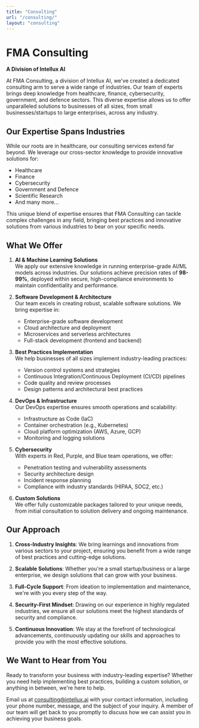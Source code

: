 ```yaml
---
title: "Consulting"
url: "/consulting/"
layout: "consulting"
---
```


# FMA Consulting  
**A Division of Intellux AI**

At FMA Consulting, a division of Intellux AI, we've created a dedicated consulting arm to serve a wide range of industries. Our team of experts brings deep knowledge from healthcare, finance, cybersecurity, government, and defence sectors. This diverse expertise allows us to offer unparalleled solutions to businesses of all sizes, from small businesses/startups to large enterprises, across any industry.

## Our Expertise Spans Industries

While our roots are in healthcare, our consulting services extend far beyond. We leverage our cross-sector knowledge to provide innovative solutions for:

- Healthcare
- Finance
- Cybersecurity
- Government and Defence
- Scientific Research
- And many more...

This unique blend of expertise ensures that FMA Consulting can tackle complex challenges in any field, bringing best practices and innovative solutions from various industries to bear on your specific needs.

## What We Offer

1. **AI & Machine Learning Solutions**  
   We apply our extensive knowledge in running enterprise-grade AI/ML models across industries. Our solutions achieve precision rates of **98-99%**, deployed within secure, high-compliance environments to maintain confidentiality and performance.

2. **Software Development & Architecture**  
   Our team excels in creating robust, scalable software solutions. We bring expertise in:
   - Enterprise-grade software development
   - Cloud architecture and deployment
   - Microservices and serverless architectures
   - Full-stack development (frontend and backend)

3. **Best Practices Implementation**  
   We help businesses of all sizes implement industry-leading practices:
   - Version control systems and strategies
   - Continuous Integration/Continuous Deployment (CI/CD) pipelines
   - Code quality and review processes
   - Design patterns and architectural best practices

4. **DevOps & Infrastructure**  
   Our DevOps expertise ensures smooth operations and scalability:
   - Infrastructure as Code (IaC)
   - Container orchestration (e.g., Kubernetes)
   - Cloud platform optimization (AWS, Azure, GCP)
   - Monitoring and logging solutions

5. **Cybersecurity**  
   With experts in Red, Purple, and Blue team operations, we offer:
   - Penetration testing and vulnerability assessments
   - Security architecture design
   - Incident response planning
   - Compliance with industry standards (HIPAA, SOC2, etc.)

6. **Custom Solutions**  
   We offer fully customizable packages tailored to your unique needs, from initial consultation to solution delivery and ongoing maintenance.

## Our Approach

1. **Cross-Industry Insights**: We bring learnings and innovations from various sectors to your project, ensuring you benefit from a wide range of best practices and cutting-edge solutions.

2. **Scalable Solutions**: Whether you're a small startup/business or a large enterprise, we design solutions that can grow with your business.

3. **Full-Cycle Support**: From ideation to implementation and maintenance, we're with you every step of the way.

4. **Security-First Mindset**: Drawing on our experience in highly regulated industries, we ensure all our solutions meet the highest standards of security and compliance.

5. **Continuous Innovation**: We stay at the forefront of technological advancements, continuously updating our skills and approaches to provide you with the most effective solutions.

## We Want to Hear from You

Ready to transform your business with industry-leading expertise? Whether you need help implementing best practices, building a custom solution, or anything in between, we're here to help.

Email us at [consulting@intellux.ai](mailto:consulting@intellux.ai) with your contact information, including your phone number, message, and the subject of your inquiry. A member of our team will get back to you promptly to discuss how we can assist you in achieving your business goals.